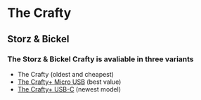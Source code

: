 # The Crafty
## Storz & Bickel

### The Storz & Bickel Crafty is avaliable in three variants
- The Crafty (oldest and cheapest)
- [The Crafty+ Micro USB](https://github.com/BeyondCombustion/The-Consensus/tree/main/Storz%20%26%20Bickel/Crafty/Crafty%2B%20Micro%20USB) (best value)
- [The Crafty+ USB-C](https://github.com/BeyondCombustion/The-Consensus/tree/main/Storz%20%26%20Bickel/Crafty/Crafty%2B%20USB-C) (newest model)
